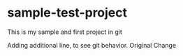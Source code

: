 # sample-test-project
This is my sample and first project in git

Adding additional line, to see git behavior.
Original Change
